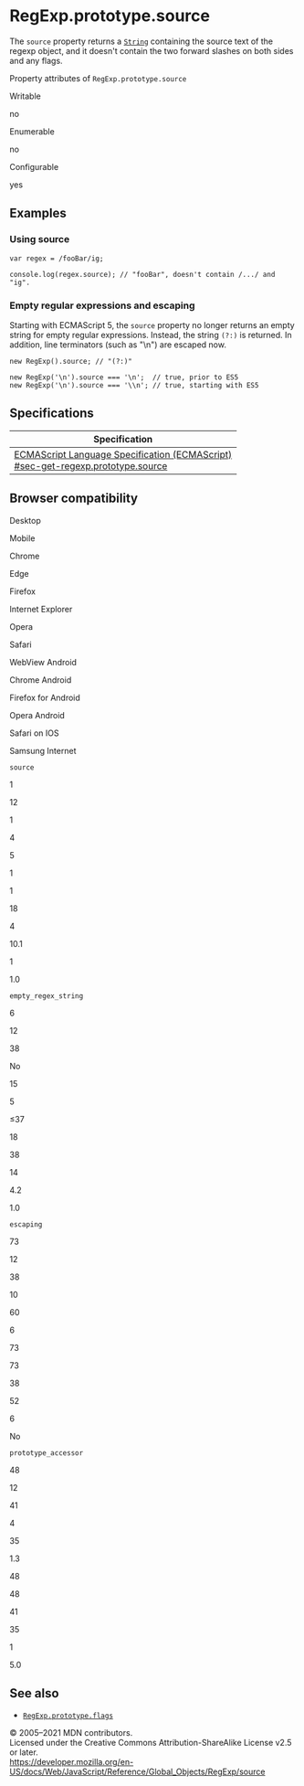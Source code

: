 RegExp.prototype.source
=======================

The `source` property returns a [`String`](../string) containing the source text of the regexp object, and it doesn't contain the two forward slashes on both sides and any flags.

Property attributes of `RegExp.prototype.source`

Writable

no

Enumerable

no

Configurable

yes

Examples
--------

### Using source

    var regex = /fooBar/ig;

    console.log(regex.source); // "fooBar", doesn't contain /.../ and "ig".

### Empty regular expressions and escaping

Starting with ECMAScript 5, the `source` property no longer returns an empty string for empty regular expressions. Instead, the string `(?:)` is returned. In addition, line terminators (such as "\\n") are escaped now.

    new RegExp().source; // "(?:)"

    new RegExp('\n').source === '\n';  // true, prior to ES5
    new RegExp('\n').source === '\\n'; // true, starting with ES5

Specifications
--------------

<table><thead><tr class="header"><th>Specification</th></tr></thead><tbody><tr class="odd"><td><a href="https://tc39.es/ecma262/#sec-get-regexp.prototype.source">ECMAScript Language Specification (ECMAScript)<br />
<span class="small">#sec-get-regexp.prototype.source</span></a></td></tr></tbody></table>

Browser compatibility
---------------------

Desktop

Mobile

Chrome

Edge

Firefox

Internet Explorer

Opera

Safari

WebView Android

Chrome Android

Firefox for Android

Opera Android

Safari on IOS

Samsung Internet

`source`

1

12

1

4

5

1

1

18

4

10.1

1

1.0

`empty_regex_string`

6

12

38

No

15

5

≤37

18

38

14

4.2

1.0

`escaping`

73

12

38

10

60

6

73

73

38

52

6

No

`prototype_accessor`

48

12

41

4

35

1.3

48

48

41

35

1

5.0

See also
--------

-   [`RegExp.prototype.flags`](flags)

© 2005–2021 MDN contributors.  
Licensed under the Creative Commons Attribution-ShareAlike License v2.5 or later.  
<a href="https://developer.mozilla.org/en-US/docs/Web/JavaScript/Reference/Global_Objects/RegExp/source" class="_attribution-link">https://developer.mozilla.org/en-US/docs/Web/JavaScript/Reference/Global_Objects/RegExp/source</a>
